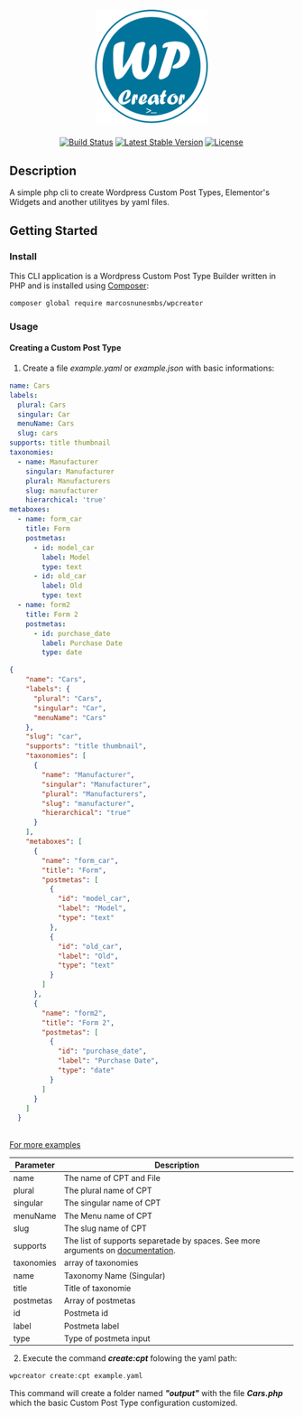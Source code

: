 <h1 align="center"><img src="./wpcreator.png" width="200"></h1>
<p align="center">
    <!-- <img alt="Preview" src="/art/preview.png"> -->
	<p align="center">
    <a href="https://github.com/marcosnunesmbs/wpcreator/actions"><img alt="Build Status" src="https://github.com/marcosnunesmbs/wpcreator/actions/workflows/php.yml/badge.svg"></a>
		<a href="//packagist.org/packages/marcosnunesmbs/wpcreator"><img alt="Latest Stable Version" src="https://img.shields.io/packagist/v/marcosnunesmbs/wpcreator.svg?style=flat-square"></a>
		<a href="//packagist.org/packages/marcosnunesmbs/wpcreator"><img alt="License" src="https://poser.pugx.org/marcosnunesmbs/wpcreator/license"></a>
	</p>
</p>

## Description

A simple php cli to create Wordpress Custom Post Types, Elementor's Widgets and another utilityes by yaml files.

## Getting Started

### Install
This CLI application is a Wordpress Custom Post Type Builder written in PHP and is installed using [Composer](https://getcomposer.org/):

``` bash
composer global require marcosnunesmbs/wpcreator
```

### Usage

#### Creating a Custom Post Type

1. Create a file *example.yaml* or *example.json* with basic informations:

``` yaml
name: Cars
labels:
  plural: Cars
  singular: Car
  menuName: Cars
  slug: cars
supports: title thumbnail
taxonomies:
  - name: Manufacturer
    singular: Manufacturer
    plural: Manufacturers
    slug: manufacturer
    hierarchical: 'true'
metaboxes:
  - name: form_car
    title: Form
    postmetas:
      - id: model_car
        label: Model
        type: text
      - id: old_car
        label: Old
        type: text
  - name: form2
    title: Form 2
    postmetas:
      - id: purchase_date
        label: Purchase Date
        type: date

```

``` json
{
    "name": "Cars",
    "labels": {
      "plural": "Cars",
      "singular": "Car",
      "menuName": "Cars"
    },
    "slug": "car",
    "supports": "title thumbnail",
    "taxonomies": [
      {
        "name": "Manufacturer",
        "singular": "Manufacturer",
        "plural": "Manufacturers",
        "slug": "manufacturer",
        "hierarchical": "true"
      }
    ],
    "metaboxes": [
      {
        "name": "form_car",
        "title": "Form",
        "postmetas": [
          {
            "id": "model_car",
            "label": "Model",
            "type": "text"
          },
          {
            "id": "old_car",
            "label": "Old",
            "type": "text"
          }
        ]
      },
      {
        "name": "form2",
        "title": "Form 2",
        "postmetas": [
          {
            "id": "purchase_date",
            "label": "Purchase Date",
            "type": "date"
          }
        ]
      }
    ]
  }
  
```
[For more examples](/examples/)

|Parameter | Description|
| -------- | ---------- |
name | The name of CPT and File
plural | The plural name of CPT
singular | The singular name of CPT
menuName | The Menu name of CPT
slug | The slug name of CPT
supports | The list of supports separetade by spaces. See more arguments on [documentation](https://developer.wordpress.org/reference/functions/register_post_type/#supports).
taxonomies | array of taxonomies
name | Taxonomy Name (Singular)
title | Title of taxonomie
postmetas | Array of postmetas
id | Postmeta id
label | Postmeta label
type | Type of postmeta input

2. Execute the command __*create:cpt*__ folowing the yaml path:

```php
wpcreator create:cpt example.yaml
```

This command will create a folder named __*"output"*__ with the file __*Cars.php*__ which the basic Custom Post Type configuration customized.
